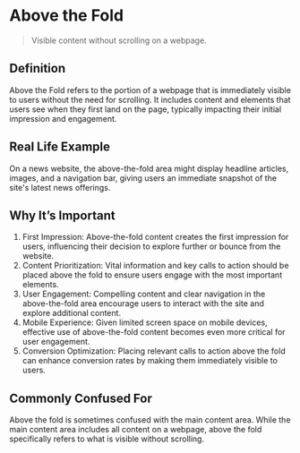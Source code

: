 # Above the Fold
>Visible content without scrolling on a webpage.

## Definition

Above the Fold refers to the portion of a webpage that is immediately visible to users without the need for scrolling. It includes content and elements that users see when they first land on the page, typically impacting their initial impression and engagement.

## Real Life Example

On a news website, the above-the-fold area might display headline articles, images, and a navigation bar, giving users an immediate snapshot of the site's latest news offerings.

## Why It’s Important

1. First Impression: Above-the-fold content creates the first impression for users, influencing their decision to explore further or bounce from the website.
2. Content Prioritization: Vital information and key calls to action should be placed above the fold to ensure users engage with the most important elements.
3. User Engagement: Compelling content and clear navigation in the above-the-fold area encourage users to interact with the site and explore additional content.
4. Mobile Experience: Given limited screen space on mobile devices, effective use of above-the-fold content becomes even more critical for user engagement.
5. Conversion Optimization: Placing relevant calls to action above the fold can enhance conversion rates by making them immediately visible to users.

## Commonly Confused For

Above the fold is sometimes confused with the main content area. While the main content area includes all content on a webpage, above the fold specifically refers to what is visible without scrolling.